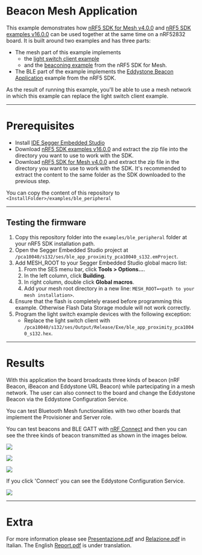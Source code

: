 # Beacon Mesh Application

This example demonstrates how [nRF5 SDK for Mesh v4.0.0](https://infocenter.nordicsemi.com/topic/com.nordic.infocenter.meshsdk.v4.0.0/index.html?cp=7_6_0) and [nRF5 SDK examples v16.0.0](https://infocenter.nordicsemi.com/topic/sdk_nrf5_v16.0.0/index.html?cp=7_5_0) can be used together
at the same time on a nRF52832 board. It is built around two examples and has three parts:
* The mesh part of this example implements
    * the [light switch client example](https://infocenter.nordicsemi.com/topic/com.nordic.infocenter.meshsdk.v4.0.0/md_examples_light_switch_README.html?cp=7_6_0_3_0) 
    * and the [beaconing example](https://infocenter.nordicsemi.com/topic/com.nordic.infocenter.meshsdk.v4.0.0/md_examples_beaconing_README.html?cp=7_6_0_3_2) from the nRF5 SDK for Mesh.
* The BLE part of the example implements the [Eddystone Beacon Application](https://infocenter.nordicsemi.com/topic/sdk_nrf5_v16.0.0/ble_sdk_app_es.html?cp=7_5_0_4_2_2_9) example from the nRF5 SDK.

As the result of running this example, you'll be able to use a mesh network in which this example can replace the light switch client example. 


---

# Prerequisites

* Install [IDE Segger Embedded Studio](https://www.segger.com/downloads/embedded-studio/)
* Download [nRF5 SDK examples v16.0.0](https://infocenter.nordicsemi.com/topic/sdk_nrf5_v16.0.0/index.html?cp=7_5_0) and extract the zip file into the directory you want to use to work with the SDK.
* Download [nRF5 SDK for Mesh v4.0.0](https://infocenter.nordicsemi.com/topic/com.nordic.infocenter.meshsdk.v4.0.0/index.html?cp=7_6_0) and extract the zip file in the directory you want to use to work with the SDK. It's recommended to extract the content to the same folder as the SDK downloaded to the previous step.

You can copy the content of this repository to `<InstallFolder>/examples/ble_peripheral`

---

## Testing the firmware

1. Copy this repository folder into the `examples/ble_peripheral` folder
at your nRF5 SDK installation path.
2. Open the Segger Embedded Studio project at `/pca10040/s132/ses/ble_app_proximity_pca10040_s132.emProject`.
3. Add MESH_ROOT to your Segger Embedded Studio global macro list:
    1. From the SES menu bar, click **Tools > Options...**.
    2. In the left column, click **Building**.
    3. In right column, double click **Global macros**.
    4. Add your mesh root directory in a new line: `MESH_ROOT=<path to your mesh installation>`.
4. Ensure that the flash is completely erased before programming this example.
Otherwise Flash Data Storage module will not work correctly.
5. Program the light switch example devices with the following exception:
    * Replace the light switch client with `/pca10040/s132/ses/Output/Release/Exe/ble_app_proximity_pca10040_s132.hex`.
    
---

# Results

With this application the board broadcasts three kinds of beacon (nRF Beacon, iBeacon and Eddystone URL Beacon) while partecipating in a mesh network. The user can also connect to the board and change the Eddystone Beacon via the Eddystone Configuration Service.

You can test Bluetooth Mesh functionalities with two other boards that implement the Provisioner and Server role.

You can test beacons and BLE GATT with [nRF Connect](https://play.google.com/store/apps/details?id=no.nordicsemi.android.mcp&hl=it) and then you can see the three kinds of beacon transmitted as shown in the images below.

![](https://github.com/MatteoOrlandini/Beacon_Mesh/blob/master/images/Eddystone.PNG)

![](https://github.com/MatteoOrlandini/Beacon_Mesh/blob/master/images/iBeacon.PNG)

![](https://github.com/MatteoOrlandini/Beacon_Mesh/blob/master/images/nRF_Beacon.PNG)

If you click 'Connect' you can see the Eddystone Configuration Service.

![](https://github.com/MatteoOrlandini/Beacon_Mesh/blob/master/images/ESCS.jpg)

---

# Extra

For more information please see [Presentazione.pdf](https://github.com/MatteoOrlandini/Beacon_Mesh/blob/master/Presentazione.pdf) and [Relazione.pdf](https://github.com/MatteoOrlandini/Beacon_Mesh/blob/master/Relazione.pdf) in Italian. The English [Report.pdf](https://github.com/MatteoOrlandini/Beacon_Mesh/blob/master/Report.pdf) is under translation.

